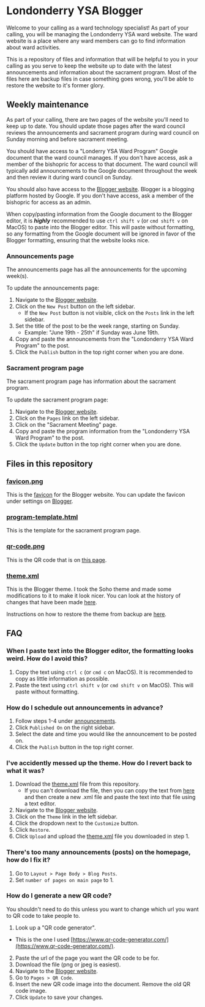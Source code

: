 # Londonderry YSA Blogger

Welcome to your calling as a ward technology specialist! As part of your calling, you will be managing the Londonderry YSA ward website. The ward website is a place where any ward members can go to find information about ward activities.

This is a repository of files and information that will be helpful to you in your calling as you serve to keep the website up to date with the latest announcements and information about the sacrament program. Most of the files here are backup files in case something goes wrong, you'll be able to restore the website to it's former glory.

## Weekly maintenance

As part of your calling, there are two pages of the website you'll need to keep up to date. You should update those pages after the ward council reviews the announcements and sacrament program during ward council on Sunday morning and before sacrament meeting.

You should have access to a "Londerry YSA Ward Program" Google document that the ward council manages. If you don't have access, ask a member of the bishopric for access to that document. The ward council will typically add announcements to the Google document throughout the week and then review it during ward council on Sunday.

You should also have access to the [Blogger website](https://www.blogger.com). Blogger is a blogging platform hosted by Google. If you don't have access, ask a member of the bishopric for access as an admin.

When copy/pasting information from the Google document to the Blogger editor, it is ***highly*** recommended to use `ctrl shift v` (or `cmd shift v` on MacOS) to paste into the Blogger editor. This will paste without formatting, so any formatting from the Google document will be ignored in favor of the Blogger formatting, ensuring that the website looks nice.

### Announcements page

The announcements page has all the announcements for the upcoming week(s).

<!-- TODO: Add more detailed steps to expand upon step 4  -->
To update the announcements page:
1. Navigate to the [Blogger website](https://www.blogger.com).
2. Click on the `New Post` button on the left sidebar.
    - If the `New Post` button is not visible, click on the `Posts` link in the left sidebar.
3. Set the title of the post to be the week range, starting on Sunday.
    - Example: "June 19th - 25th" if Sunday was June 19th.
4. Copy and paste the announcements from the "Londonderry YSA Ward Program" to the post.
5. Click the `Publish` button in the top right corner when you are done.

### Sacrament program page

The sacrament program page has information about the sacrament program.

<!-- TODO: Add more detailed steps to expand upon step 4  -->
To update the sacrament program page:
1. Navigate to the [Blogger website](https://www.blogger.com).
2. Click on the `Pages` link on the left sidebar.
3. Click on the "Sacrament Meeting" page.
4. Copy and paste the program information from the "Londonderry YSA Ward Program" to the post.
5. Click the `Update` button in the top right corner when you are done.

## Files in this repository

### [favicon.png](favicon.png)

This is the [favicon](https://www.w3schools.com/html/html_favicon.asp) for the Blogger website. You can update the favicon under settings on [Blogger](https://www.blogger.com).

### [program-template.html](program-template.html)
<!-- TODO: Add more information about how to use the template -->
This is the template for the sacrament program page.

### [qr-code.png](qr-code.png)
This is the QR code that is on [this page](https://londonderryysa.blogspot.com/p/qr-code.html).

### [theme.xml](theme.xml)

This is the Blogger theme. I took the Soho theme and made some modifications to it to make it look nicer. You can look at the history of changes that have been made [here](https://github.com/Zachatoo/londonderry-ysa-blogger/commits/main/theme.xml).

Instructions on how to restore the theme from backup are [here](#ive-accidently-messed-up-the-theme-how-do-i-revert-back-to-what-it-was).

## FAQ

### When I paste text into the Blogger editor, the formatting looks weird. How do I avoid this?
1. Copy the text using `ctrl c` (or `cmd c` on MacOS). It is recommended to copy as little information as possible.
2. Paste the text using `ctrl shift v` (or `cmd shift v` on MacOS). This will paste without formatting.

### How do I schedule out announcements in advance?
1. Follow steps 1-4 under [announcements](#announcements-page).
2. Click `Published On` on the right sidebar.
3. Select the date and time you would like the announcement to be posted on.
4. Click the `Publish` button in the top right corner.


### I've accidently messed up the theme. How do I revert back to what it was?

1. Download the [theme.xml](theme.xml) file from this repository.
    - If you can't download the file, then you can copy the text from [here](https://raw.githubusercontent.com/Zachatoo/londonderry-ysa-blogger/main/theme.xml) and then create a new .xml file and paste the text into that file using a text editor.
2. Navigate to the [Blogger website](https://www.blogger.com).
3. Click on the `Theme` link in the left sidebar.
4. Click the dropdown next to the `Customize` button.
5. Click `Restore`.
6. Click `Upload` and upload the [theme.xml](theme.xml) file you downloaded in step 1.

### There's too many announcements (posts) on the homepage, how do I fix it?

1. Go to `Layout > Page Body > Blog Posts`.
2. Set `number of pages on main page` to 1.

### How do I generate a new QR code?

You shouldn't need to do this unless you want to change which url you want to QR code to take people to.

1. Look up a "QR code generator".
  - This is the one I used [https://www.qr-code-generator.com/](https://www.qr-code-generator.com/).
2. Paste the url of the page you want the QR code to be for.
3. Download the file (png or jpeg is easiest).
4. Navigate to the [Blogger website](https://www.blogger.com).
5. Go to `Pages > QR Code`.
6. Insert the new QR code image into the document. Remove the old QR code image.
7. Click `Update` to save your changes.